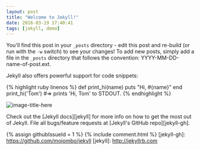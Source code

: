 ```yaml
---
layout: post
title: "Welcome to Jekyll!"
date: 2016-03-19 17:40:41
tags: [jekyll, demo]
---
```


You'll find this post in your `_posts` directory - edit this post and re-build (or run with the `-w` switch) to see your changes!
To add new posts, simply add a file in the `_posts` directory that follows the convention: YYYY-MM-DD-name-of-post.ext.

Jekyll also offers powerful support for code snippets:

{% highlight ruby linenos %}
def print_hi(name)
  puts "Hi, #{name}"
end
print_hi('Tom')
#=> prints 'Hi, Tom' to STDOUT.
{% endhighlight %}

![image-title-here](https://drive.google.com/uc?export=view&id=1uN_S2336UDSKDxBN-IxoWxB3ALsKmDeQ)

Check out the [Jekyll docs][jekyll] for more info on how to get the most out of Jekyll. File all bugs/feature requests at [Jekyll's GitHub repo][jekyll-gh].

{% assign githubIssueId = 1 %}
{% include comment.html %}
[jekyll-gh]: https://github.com/mojombo/jekyll
[jekyll]:    http://jekyllrb.com